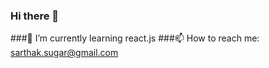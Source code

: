 ### Hi there 👋
###🌱 I’m currently learning react.js
###📫 How to reach me: sarthak.sugar@gmail.com

<!--
**sugarmse/sugarmse** is a ✨ _special_ ✨ repository because its `README.md` (this file) appears on your GitHub profile.

Here are some ideas to get you started:

- 🔭 I’m currently working on ...
- 🌱 I’m currently learning ...react.js
- 👯 I’m looking to collaborate on ...
- 🤔 I’m looking for help with ...
- 💬 Ask me about ...
- 📫 How to reach me: ...sarthak.sugar@gmail.com
- 😄 Pronouns: ...he/him
- ⚡ Fun fact: ...
-->
